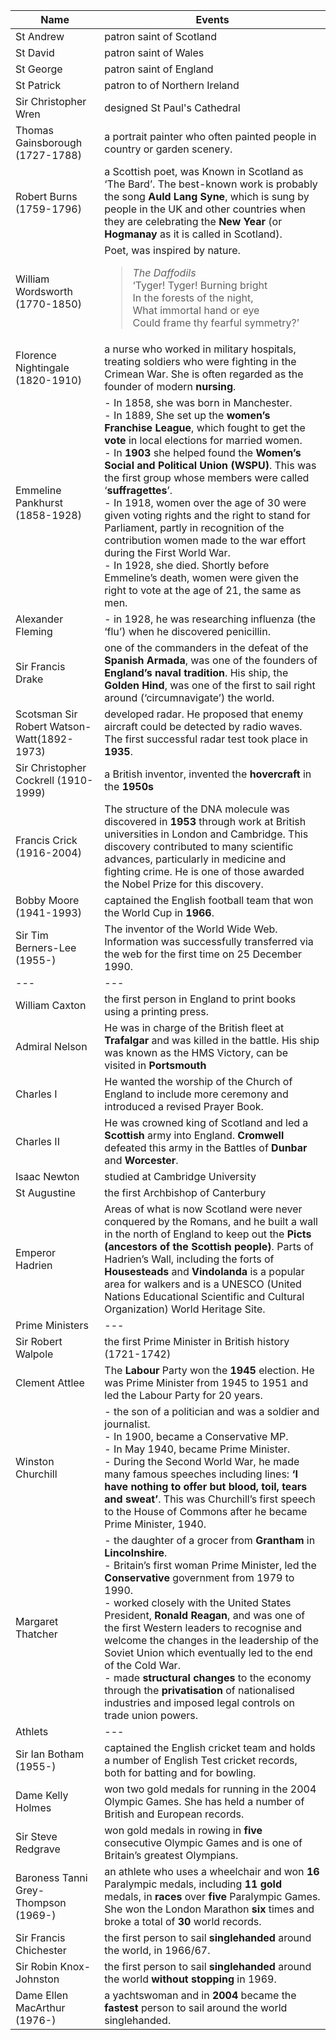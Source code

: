 |Name|Events|
|---|---|
|St Andrew|patron saint of Scotland|
|St David|patron saint of Wales|
|St George|patron saint of England|
|St Patrick|patron to of Northern Ireland|
|Sir Christopher Wren|designed St Paul's Cathedral|
|Thomas Gainsborough (1727-1788)|a portrait painter who often painted people in country or garden scenery.|
|Robert Burns (1759-1796)| a Scottish poet, was Known in Scotland as ‘The Bard’. The best-known work is probably the song **Auld Lang Syne**, which is sung by people in the UK and other countries when they are celebrating the **New Year** (or **Hogmanay** as it is called in Scotland).|
|William Wordsworth (1770-1850)|Poet, was inspired by nature.<br><blockquote>*The Daffodils*<br>‘Tyger! Tyger! Burning bright<br>In the forests of the night,<br>What immortal hand or eye<br>Could frame thy fearful symmetry?’</blockquote>|
|Florence Nightingale (1820-1910)|a nurse who worked in military hospitals, treating soldiers who were fighting in the Crimean War. She is often regarded as the founder of modern **nursing**.|
|Emmeline Pankhurst (1858-1928)| - In 1858, she was born in Manchester.<br> - In 1889, She set up the **women’s Franchise League**, which fought to get the **vote** in local elections for married women. <br> - In **1903** she helped found the **Women’s Social and Political Union (WSPU)**. This was the first group whose members were called ‘**suffragettes**’.<br> - In 1918, women over the age of 30 were given voting rights and the right to stand for Parliament, partly in recognition of the contribution women made to the war effort during the First World War.<br> - In 1928, she died. Shortly before Emmeline’s death, women were given the right to vote at the age of 21, the same as men.|
|Alexander Fleming| - in 1928, he was researching influenza (the ‘flu’) when he discovered penicillin.|
|Sir Francis Drake|one of the commanders in the defeat of the **Spanish Armada**, was one of the founders of **England’s naval tradition**. His ship, the **Golden Hind**, was one of the first to sail right around (‘circumnavigate’) the world.|
|Scotsman Sir Robert Watson-Watt(1892-1973)|developed radar. He proposed that enemy aircraft could be detected by radio waves. The first successful radar test took place in **1935**.|
|Sir Christopher Cockrell (1910-1999)|a British inventor, invented the **hovercraft** in the **1950s**|
|Francis Crick (1916-2004)|The structure of the DNA molecule was discovered in **1953** through work at British universities in London and Cambridge. This discovery contributed to many scientific advances, particularly in medicine and fighting crime. He is one of those awarded the Nobel Prize for this discovery.|
|Bobby Moore (1941-1993)|captained the English football team that won the World Cup in **1966**.|
|Sir Tim Berners-Lee (1955-)|The inventor of the World Wide Web. Information was successfully transferred via the web for the first time on 25 December 1990.|
|---|---|
|William Caxton|the first person in England to print books using a printing press.|
|Admiral Nelson| He was in charge of the British fleet at **Trafalgar** and was killed in the battle. His ship was known as the HMS Victory, can be visited in **Portsmouth**|
|Charles I|He wanted the worship of the Church of England to include more ceremony and introduced a revised Prayer Book.|
|Charles II|He was crowned king of Scotland and led a **Scottish** army into England. **Cromwell** defeated this army in the Battles of **Dunbar** and **Worcester**.|
|Isaac Newton|studied at Cambridge University|
|St Augustine|the first Archbishop of Canterbury|
|Emperor Hadrien|Areas of what is now Scotland were never conquered by the Romans, and he built a wall in the north of England to keep out the **Picts (ancestors of the Scottish people)**. Parts of Hadrien’s Wall, including the forts of **Housesteads** and **Vindolanda** is a popular area for walkers and is a UNESCO (United Nations Educational Scientific and Cultural Organization) World Heritage Site.|
|Prime Ministers|---|
|Sir Robert Walpole|the first Prime Minister in British history (1721-1742)|
|Clement Attlee|The **Labour** Party won the **1945** election. He was Prime Minister from 1945 to 1951 and led the Labour Party for 20 years.|
|Winston Churchill|- the son of a politician and was a soldier and journalist.<br> - In 1900, became a Conservative MP.<br> - In May 1940, became Prime Minister.<br> - During the Second World War, he made many famous speeches including lines: **‘I have nothing to offer but blood, toil, tears and sweat’**. This was Churchill’s first speech to the House of Commons after he became Prime Minister, 1940.|
|Margaret Thatcher|- the daughter of a grocer from **Grantham** in **Lincolnshire**.<br>- Britain’s first woman Prime Minister, led the **Conservative** government from 1979 to 1990.<br>- worked closely with the United States President, **Ronald Reagan**, and was one of the first Western leaders to recognise and welcome the changes in the leadership of the Soviet Union which eventually led to the end of the Cold War.<br>- made **structural changes** to the economy through the **privatisation** of nationalised industries and imposed legal controls on trade union powers.|
|Athlets|---|
|Sir Ian Botham (1955-)|captained the English cricket team and holds a number of English Test cricket records, both for batting and for bowling.|
|Dame Kelly Holmes|won two gold medals for running in the 2004 Olympic Games. She has held a number of British and European records.|
|Sir Steve Redgrave|won gold medals in rowing in **five** consecutive Olympic Games and is one of Britain’s greatest Olympians.
|Baroness Tanni Grey-Thompson (1969-)|an athlete who uses a wheelchair and won **16** Paralympic medals, including **11 gold** medals, in **races** over **five** Paralympic Games. She won the London Marathon **six** times and broke a total of **30** world records.|
|Sir Francis Chichester|the first person to sail **singlehanded** around the world, in 1966/67.|
|Sir Robin Knox-Johnston|the first person to sail **singlehanded** around the world **without stopping** in 1969.|
|Dame Ellen MacArthur (1976-)|a yachtswoman and in **2004** became the **fastest** person to sail around the world singlehanded.|